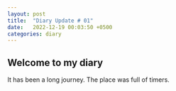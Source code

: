 ```yaml
---
layout: post
title:  "Diary Update # 01"
date:   2022-12-19 00:03:50 +0500
categories: diary
---
```

## Welcome to my diary

It has been a long journey. The place was full of timers.
